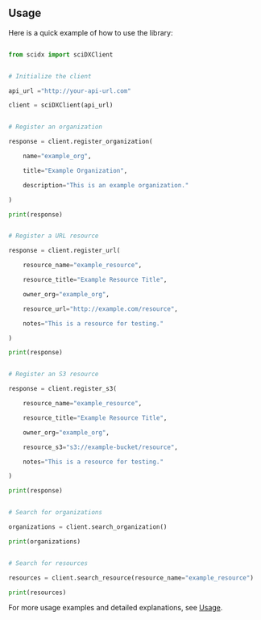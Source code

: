 ## Usage

Here is a quick example of how to use the library:

```python

from scidx import sciDXClient


# Initialize the client

api_url ="http://your-api-url.com"

client = sciDXClient(api_url)


# Register an organization

response = client.register_organization(

    name="example_org",

    title="Example Organization",

    description="This is an example organization."

)

print(response)


# Register a URL resource

response = client.register_url(

    resource_name="example_resource",

    resource_title="Example Resource Title",

    owner_org="example_org",

    resource_url="http://example.com/resource",

    notes="This is a resource for testing."

)

print(response)


# Register an S3 resource

response = client.register_s3(

    resource_name="example_resource",

    resource_title="Example Resource Title",

    owner_org="example_org",

    resource_s3="s3://example-bucket/resource",

    notes="This is a resource for testing."

)

print(response)


# Search for organizations

organizations = client.search_organization()

print(organizations)


# Search for resources

resources = client.search_resource(resource_name="example_resource")

print(resources)

```

For more usage examples and detailed explanations, see [Usage](https://github.com/sci-ndp/scidx-py/blob/main/docs/usage.md).
